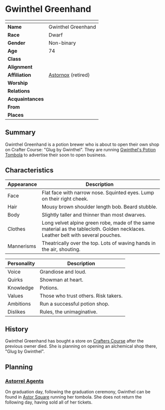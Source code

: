 # Gwinthel Greenhand

| []() | |
| --- | --- |
| **Name** | Gwinthel Greenhand |
| **Race** | Dwarf |
| **Gender** | Non-binary |
| **Age** | 74|
| **Class** | |
| **Alignment** | |
| **Affiliation** | [Astornox](../civilisations/kingdom-of-astor/organisations/astornox.md) (retired) |
| **Worship** | |
| **Relations** | |
| **Acquaintances** | |
| **From** | |
| **Places** | |

## Summary

Gwinthel Greenhand is a potion brewer who is about to open their own shop on Crafter Course: "Glug by Gwinthel". They are running [Gwinthel's Potion Tombola](../../campaigns/astorrel-agents/events/gwinthels-potion-tombola.md) to advertise their soon to open business.

## Characteristics

| Appearance | Description |
| --- | --- |
| Face | Flat face with narrow nose. Squinted eyes. Lump on their right cheek. |
| Hair | Mousy brown shoulder length bob. Beard stubble. |
| Body | Slightly taller and thinner than most dwarves. |
| Clothes | Long velvet alpine green robe, made of the same material as the tablecloth. Golden necklaces. Leather belt with several pouches. |
| Mannerisms | Theatrically over the top. Lots of waving hands in the air, shouting. |

| Personality | Description |
| --- | --- |
| Voice | Grandiose and loud. |
| Quirks | Showman at heart. |
| Knowledge | Potions. |
| Values | Those who trust others. Risk takers. |
| Ambitions | Run a successful potion shop. |
| Dislikes | Rules, the unimaginative. |

## History

Gwinthel Greenhand has bought a store on [Crafters Course](../places/streets/crafters-course.md) after the previous owner died. She is planning on opening an alchemical shop there, "Glug by Gwinthel".

## Planning

### [Astorrel Agents](../../campaigns/astorrel-agents/README.md)

On graduation day, following the graduation ceremony, Gwinthel can be found in [Astor Square](../places/structures/astor-square.md) running her tombola. She does not return the following day, having sold all of her tickets.

